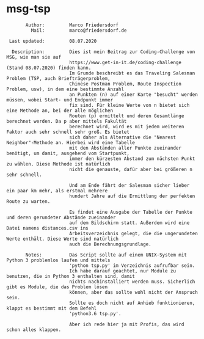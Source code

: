 # msg-tsp
           Author:         Marco Friedersdorf
             Mail:         marco@friedersdorf.de

     Last updated:         08.07.2020

      Description:         Dies ist mein Beitrag zur Coding-Challenge von MSG, wie man sie auf
                           https://www.get-in-it.de/coding-challenge (Stand 08.07.2020) finden kann.
                           Im Grunde beschreibt es das Traveling Salesman Problem (TSP, auch Briefträgerproblem,
                           Chinese Postman Problem, Route Inspection Problem, usw), in dem eine bestimmte Anzahl
                           an Punkten (n) auf einer Karte "besucht" werden müssen, wobei Start- und Endpunkt immer
                           fix sind. Für kleine Werte von n bietet sich eine Methode an, bei der alle möglichen
                           Routen (p) ermittelt und deren Gesamtlänge berechnet werden. Da p aber mittels Fakultät
                           berechnet wird, wird es mit jedem weiteren Faktor auch sehr schnell sehr groß. Es bietet
                           sich daher als Alternative die "Nearest Neighbor"-Methode an. Hierbei wird eine Tabelle
                           mit den Abständen aller Punkte zueinander benötigt, um damit, ausgehend vom Startpunkt,
                           immer den kürzesten Abstand zum nächsten Punkt zu wählen. Diese Methode ist natürlich
                           nicht die genauste, dafür aber bei größeren n sehr schnell.

                           Und am Ende fährt der Salesman sicher lieber ein paar km mehr, als erstmal mehrere
                           hundert Jahre auf die Ermittlung der perfekten Route zu warten.

                           Es findet eine Ausgabe der Tabelle der Punkte und deren gerundeter Abstände zueinander
                           auf dem Bildschirm statt. Außerdem wird eine Datei namens distances.csv ins
                           Arbeitsverzeichnis gelegt, die die ungerundeten Werte enthält. Diese Werte sind natürlich
                           auch die Berechnungsgrundlage.

           Notes:          Das Script sollte auf einem UNIX-System mit Python 3 problemlos laufen und mittels
                           'python tsp.py' im Verzeichnis aufrufbar sein.
                           Ich habe darauf geachtet, nur Module zu benutzen, die in Python 3 enthalten sind, damit
                           nichts nachinstalliert werden muss. Sicherlich gibt es Module, die das Problem lösen
                           können, aber das sollte wohl nicht der Anspruch sein.
                           Sollte es doch nicht auf Anhieb funktionieren, klappt es bestimmt mit dem Befehl
                           'python3.6 tsp.py'.

                           Aber ich rede hier ja mit Profis, das wird schon alles klappen.

